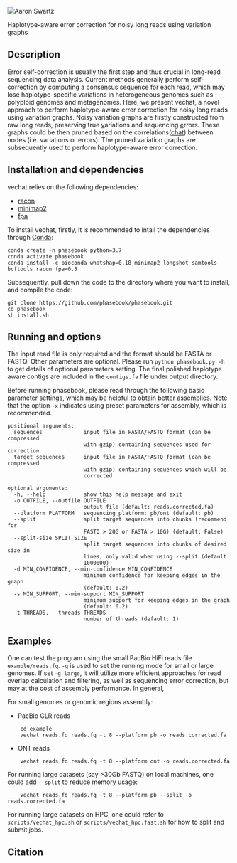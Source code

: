 
![Aaron Swartz](https://raw.githubusercontent.com/xiaoluo91/vechat/master/example/logo.png)

Haplotype-aware error correction for noisy long reads using variation graphs

## Description

Error self-correction is usually the first step and thus crucial in long-read sequencing data analysis. Current methods generally perform self-correction by computing a consensus sequence for each read, which may lose haplotype-specific variations in  heterogeneous genomes such as polyploid genomes and metagenomes. Here, we present vechat, a novel approach to perform haplotype-aware error correction for noisy long reads using variation graphs. Noisy variation graphs are firstly constructed from raw long reads, preserving true [v]()ariations and sequencing [e]()rrors. These graphs could be then pruned based on the correlations([chat]()) between nodes (i.e. variations or errors). The pruned variation graphs are subsequently used to perform haplotype-aware error correction.

## Installation and dependencies
vechat relies on the following dependencies:
- [racon](https://github.com/lbcb-sci/racon)
- [minimap2](https://github.com/lh3/minimap2)
- [fpa](https://github.com/natir/fpa)

To install vechat, firstly, it is recommended to intall the dependencies through [Conda](https://docs.conda.io/en/latest/):
```
conda create -n phasebook python=3.7
conda activate phasebook
conda install -c bioconda whatshap=0.18 minimap2 longshot samtools bcftools racon fpa=0.5
```

Subsequently, pull down the code to the directory where you want to install, and compile the code:
```
git clone https://github.com/phasebook/phasebook.git
cd phasebook
sh install.sh
```

## Running and options

The input read file is only required and the format should be FASTA or FASTQ. Other parameters are optional.
Please run `python phasebook.py -h` to get details of optional parameters setting. 
The final polished haplotype aware contigs are included in the `contigs.fa` file under output directory.

Before running phasebook, please read through the following basic parameter settings, 
which may be helpful to obtain better assemblies. Note that the option `-x` indicates 
using preset parameters for assembly, which is recommended.
```
positional arguments:
  sequences             input file in FASTA/FASTQ format (can be compressed
                        with gzip) containing sequences used for correction
  target_sequences      input file in FASTA/FASTQ format (can be compressed
                        with gzip) containing sequences which will be
                        corrected

optional arguments:
  -h, --help            show this help message and exit
  -o OUTFILE, --outfile OUTFILE
                        output file (default: reads.corrected.fa)
  --platform PLATFORM   sequencing platform: pb/ont (default: pb)
  --split               split target sequences into chunks (recommend for
                        FASTQ > 20G or FASTA > 10G) (default: False)
  --split-size SPLIT_SIZE
                        split target sequences into chunks of desired size in
                        lines, only valid when using --split (default:
                        1000000)
  -d MIN_CONFIDENCE, --min-confidence MIN_CONFIDENCE
                        minimum confidence for keeping edges in the graph
                        (default: 0.2)
  -s MIN_SUPPORT, --min-support MIN_SUPPORT
                        minimum support for keeping edges in the graph
                        (default: 0.2)
  -t THREADS, --threads THREADS
                        number of threads (default: 1)
```

## Examples
One can test the program using the small PacBio HiFi reads file `example/reads.fq`.
`-g` is used to set the running mode for small or large genomes. If set `-g large`, 
it will utilize more efficient approaches for read overlap calculation and filtering,
 as well as sequencing error correction, but may at the cost of assembly performance.
 In general,

For small genomes or genomic regions assembly:
- PacBio CLR reads
```
    cd example
    vechat reads.fq reads.fq -t 8 --platform pb -o reads.corrected.fa 
```
- ONT reads
```
    vechat reads.fq reads.fq -t 8 --platform ont -o reads.corrected.fa 
```

For running large datasets (say >30Gb FASTQ) on local machines, one could add `--split` to reduce memory usage:
```
    vechat reads.fq reads.fq -t 8 --platform pb --split -o reads.corrected.fa 
```


For running large datasets on HPC, one could refer to `scripts/vechat_hpc.sh` or `scripts/vechat_hpc.fast.sh` for how to split and submit jobs.


## Citation
